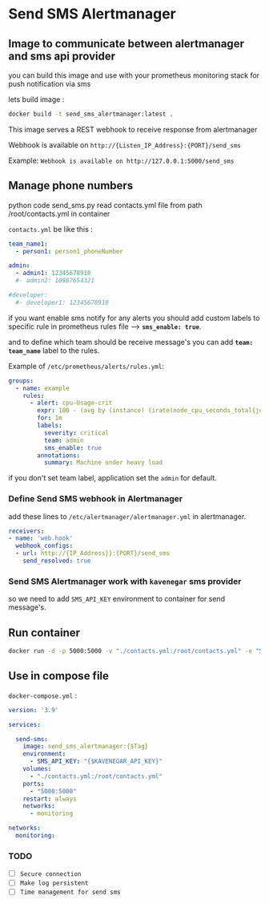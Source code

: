 # Send SMS Alertmanager

## Image to communicate between alertmanager and sms api provider

you can build this image and use with your prometheus monitoring stack for push notification via sms

lets build image :

```bash
docker build -t send_sms_alertmanager:latest .
```

This image serves a REST webhook to receive response from alertmanager

Webhook is available on `http://{Listen_IP_Address}:{PORT}/send_sms`

Example: `Webhook is available on http://127.0.0.1:5000/send_sms`

## Manage phone numbers

python code send_sms.py read contacts.yml file from path /root/contacts.yml in container

`contacts.yml` be like this :

```contacts.yml
team_name1:
  - person1: person1_phoneNumber
```

```contacts.yml
admin:
  - admin1: 12345678910
  #- admin2: 10987654321

#developer:
  #- developer1: 12345678910
```

if you want enable sms notify for any alerts you should add custom labels to specific rule in prometheus rules file --> **`sms_enable: true`**.

and to define which team should be receive message's you can add **`team: team_name`** label to the rules.

Example of `/etc/prometheus/alerts/rules.yml`:

```rules.yml
groups:
  - name: example
    rules:
      - alert: cpu-Usage-crit
        expr: 100 - (avg by (instance) (irate(node_cpu_seconds_total{job="node-exporter_metrics", mode='idle'}[5m])) * 100) > 85
        for: 1m
        labels:
          severity: critical
          team: admin
          sms_enable: true
        annotations:
          summary: Machine under heavy load
```

if you don't set team label, application set the `admin` for default.

### Define Send SMS webhook in Alertmanager

add these lines to `/etc/alertmanager/alertmanager.yml` in alertmanager.

```alertmanager.yml
receivers:
- name: 'web.hook'
  webhook_configs:
  - url: http://{IP_Address}}:{PORT}/send_sms
    send_resolved: true
```

### Send SMS Alertmanager work with `kavenegar` sms provider

so we need to add `SMS_API_KEY` environment to container for send message's.

## Run container

```bash
docker run -d -p 5000:5000 -v "./contacts.yml:/root/contacts.yml" -e "SMS_API_KEY={$API_KEY}" send_sms_alertmanager:{TAG}
```

## Use in compose file

`docker-compose.yml` :

```docker-compose.yml
version: '3.9'

services:

  send-sms:
    image: send_sms_alertmanager:{$Tag}
    environment:
      - SMS_API_KEY: "{$KAVENEGAR_API_KEY}"
    volumes:
      - "./contacts.yml:/root/contacts.yml"
    ports:
      - "5000:5000"
    restart: always
    networks:
      - monitoring

networks:
  monitoring:
```

### TODO

- [ ] `Secure connection`
- [ ] `Make log persistent`
- [ ] `Time management for send sms`
